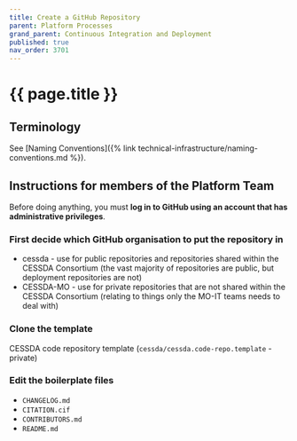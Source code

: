```yaml
---
title: Create a GitHub Repository
parent: Platform Processes
grand_parent: Continuous Integration and Deployment
published: true
nav_order: 3701
---
```


# {{ page.title }}

## Terminology

See [Naming Conventions]({% link technical-infrastructure/naming-conventions.md %}).

## Instructions for members of the Platform Team

Before doing anything, you must **log in to GitHub using an account that has administrative privileges**.

### First decide which GitHub organisation to put the repository in

* cessda - use for public repositories and repositories shared within the CESSDA Consortium (the vast majority of repositories are public, but deployment repositories are not)
* CESSDA-MO - use for private repositories that are not shared within the CESSDA Consortium (relating to things only the MO-IT teams needs to deal with)

### Clone the template

CESSDA code repository template (`cessda/cessda.code-repo.template` - private)

### Edit the boilerplate files

* `CHANGELOG.md`
* `CITATION.cif`
* `CONTRIBUTORS.md`
* `README.md`
